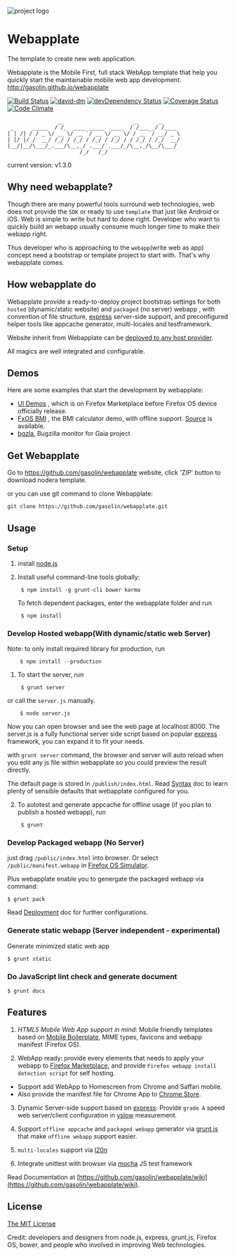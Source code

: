 ![project logo](https://raw.github.com/gasolin/webapplate/master/public/style/icons/icon128.png) 

# Webapplate 

The template to create new web application.

Webapplate is the Mobile First, full stack WebApp template that help you quickly start the maintainable mobile web app development.
http://gasolin.github.io/webapplate

[![Build Status](https://travis-ci.org/gasolin/webapplate.png)](https://travis-ci.org/gasolin/webapplate) [![david-dm](https://david-dm.org/gasolin/webapplate.png)](https://david-dm.org/gasolin/webapplate) [![devDependency Status](https://david-dm.org/gasolin/webapplate/dev-status.svg)](https://david-dm.org/gasolin/webapplate#info=devDependencies) [![Coverage Status](https://coveralls.io/repos/gasolin/webapplate/badge.png?branch=master)](https://coveralls.io/r/gasolin/webapplate?branch=master) [![Code Climate](https://codeclimate.com/github/gasolin/webapplate.png)](https://codeclimate.com/github/gasolin/webapplate)

~~~
                __                      __      __
 _      _____  / /_  ____ _____  ____  / /___ _/ /____
| | /| / / _ \/ __ \/ __ `/ __ \/ __ \/ / __ `/ __/ _ \
| |/ |/ /  __/ /_/ / /_/ / /_/ / /_/ / / /_/ / /_/  __/
|__/|__/\___/_.___/\__,_/ .___/ .___/_/\__,_/\__/\___/
                       /_/   /_/
~~~
current version: v1.3.0

## Why need webapplate?

Though there are many powerful tools surround web technologies, web does not provide the `SDK` or ready to use `template` that just like Android or iOS. Web is simple to write but hard to done right. Developer who want to quickly build an webapp usually consume much longer time to make their webapp right.

Thus developer who is approaching to the `webapp`(write web as app) concept need a bootstrap or template project to start with. That's why webapplate comes.


## How webapplate do

Webapplate provide a ready-to-deploy project bootstrap settings for both `hosted` (dynamic/static website) and `packaged` (no server) webapp
, with convention of file structure, [express](http://expressjs.com/) server-side support,
and preconfigured helper tools like appcache generator, multi-locales and testframework.

Website inherit from Webapplate can be [deployed to any host provider](https://github.com/gasolin/webapplate/wiki/Deployment).

All magics are well integrated and configurable.


## Demos

Here are some examples that start the development by webapplate:

* [UI Demos](https://marketplace.firefox.com/app/ui-demos/) , which is on Firefox Marketplace before Firefox OS device officially release.
* [FxOS BMI](http://gasolin.github.io/fxosbmi/public/index.html) , the BMI calculator demo, with offline support. [Source](https://github.com/gasolin/fxosbmi) is available.
* [bgzla](http://gasolin.github.io/bgzla/), Bugzilla monitor for Gaia project


## Get Webapplate

Go to https://github.com/gasolin/webapplate website, click 'ZIP' button to download nodera template.

or you can use git command to clone Webapplate:

    git clone https://github.com/gasolin/webapplate.git


## Usage

### Setup

1. install [node.js](http://www.nodejs.org)

2. Install useful command-line tools globally:

        $ npm install -g grunt-cli bower karma

   To fetch dependent packages, enter the webapplate folder and run

        $ npm install

### Develop Hosted webapp(With dynamic/static web Server)

Note: to only install required library for production, run

        $ npm install --production

1. To start the server, run

        $ grunt server

or call the `server.js` manually.

        $ node server.js

Now you can open browser and see the web page at localhost:8000. The server.js is a fully functional server side script based on popular [express](http://expressjs.com/) framework, you can expand it to fit your needs.

with `grunt server` command, the browser and server will auto reload when you edit any js file within webapplate so you could preview the result directly.

  The default page is stored in `/publish/index.html`. Read [Syntax](https://github.com/gasolin/webapplate/wiki/Syntax) doc to learn plenty of sensible defaults that webapplate configured for you.

2. To autotest and generate appcache for offline usage (if you plan to publish a hosted webapp), run

        $ grunt

### Develop Packaged webapp (No Server)

just drag `/public/index.html` into browser. Or select `/public/manifest.webapp` in [Firefox OS Simulator](https://developer.mozilla.org/en-US/docs/Tools/Firefox_OS_Simulator).

Plus webapplate enable you to genergate the packaged webapp via command:

    $ grunt pack

Read [Deployment](https://github.com/gasolin/webapplate/wiki/Deployment#3-packaged-webapp) doc for further configurations.

### Generate static webapp (Server independent - experimental)

Generate minimized static web app

    $ grunt static

### Do JavaScript lint check and generate document

    $ grunt docs

## Features

1. *HTML5 Mobile Web App support in mind*: Mobile friendly templates based on [Mobile Boilerplate](https://github.com/h5bp/mobile-boilerplate), MIME types, favicons and webapp manifest (Firefox OS).

2. WebApp ready: provide every elements that needs to apply your webapp to [Firefox Marketplace](http://marketplace.firefox.com/), and provide `Firefox webapp install detection script` for self hosting. 
  * Support add WebApp to Homescreen from Chrome and Saffari mobile.
  * Also provide the manifest file for Chrome App to [Chrome Store](https://chrome.google.com/webstore).

3. Dynamic Server-side support based on [express](http://www.expressjs.com): Provide `grade A` speed web server/client configuration in [yslow](http://developer.yahoo.com/yslow/) measurement.

4. Support `offline appcache` and `packaged webapp` generator via [grunt.js](https://github.com/gunta/grunt-manifest) that make `offline webapp` support easier.

5. `multi-locales` support via [l20n](https://github.com/l20n/l20n.js/blob/master/docs/html.md)

6. Integrate unittest with browser via [mocha](http://visionmedia.github.io/mocha/) JS test framework


Read Documentation at [https://github.com/gasolin/webapplate/wiki](https://github.com/gasolin/webapplate/wiki).


## License

[The MIT License](http://opensource.org/licenses/MIT)

Credit: developers and designers from node.js, express, grunt.js, Firefox OS, bower, and people who involved in improving Web technologies.
